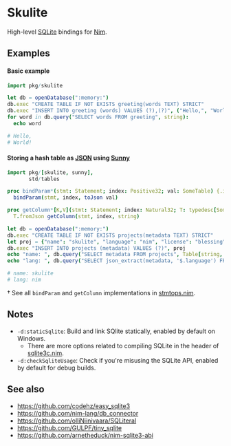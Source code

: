 # Skulite

High-level [SQLite](https://www.sqlite.org) bindings for [Nim](https://nim-lang.org).

## Examples

#### Basic example
```nim
import pkg/skulite

let db = openDatabase(":memory:")
db.exec "CREATE TABLE IF NOT EXISTS greeting(words TEXT) STRICT"
db.exec "INSERT INTO greeting (words) VALUES (?),(?)", ("Hello,", "World!")
for word in db.query("SELECT words FROM greeting", string):
  echo word

# Hello,
# World!
```

#### Storing a hash table as [JSON](https://www.sqlite.org/json1.html) using [Sunny](https://github.com/guzba/sunny)
```nim
import pkg/[skulite, sunny],
       std/tables

proc bindParam*(stmt: Statement; index: Positive32; val: SomeTable) {.inline.} =
  bindParam(stmt, index, toJson val)

proc getColumn*[K,V](stmt: Statement; index: Natural32; T: typedesc[SomeTable[K,V]]): T {.inline.} =
  T.fromJson getColumn(stmt, index, string)

let db = openDatabase(":memory:")
db.exec "CREATE TABLE IF NOT EXISTS projects(metadata TEXT) STRICT"
let proj = {"name": "skulite", "language": "nim", "license": "blessing"}.toTable
db.exec "INSERT INTO projects (metadata) VALUES (?)", proj
echo "name: ", db.query("SELECT metadata FROM projects", Table[string, string])["name"]
echo "lang: ", db.query("SELECT json_extract(metadata, '$.language') FROM projects", string)

# name: skulite
# lang: nim
```
† See all `bindParam` and `getColumn` implementations in [stmtops.nim](skulite/stmtops.nim).

## Notes

* `-d:staticSqlite`: Build and link SQlite statically, enabled by default on Windows.
  * There are more options related to compiling SQLite in the header of [sqlite3c.nim](skulite/sqlite3c.nim).
* `-d:checkSqliteUsage`: Check if you're misusing the SQLite API, enabled by default for debug builds.

## See also
* https://github.com/codehz/easy_sqlite3
* https://github.com/nim-lang/db_connector
* https://github.com/olliNiinivaara/SQLiteral
* https://github.com/GULPF/tiny_sqlite
* https://github.com/arnetheduck/nim-sqlite3-abi
